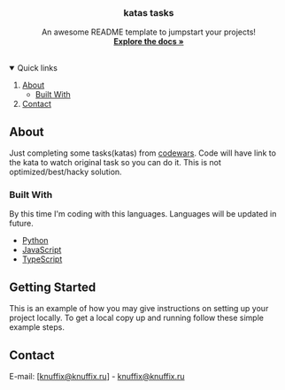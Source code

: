 
<!-- PROJECT LOGO -->
<br />
<p align="center">

  <h3 align="center">katas tasks</h3>

  <p align="center">
    An awesome README template to jumpstart your projects!
    <br />
    <a href="https://github.com/knuffix/codewars-tasks"><strong>Explore the docs »</strong></a>
    <br />
    <br />
  </p>
</p>



<!-- TABLE OF CONTENTS -->
<details open="open">
  <summary>Quick links</summary>
  <ol>
    <li>
      <a href="#about">About</a>
      <ul>
        <li><a href="#built-with">Built With</a></li>
      </ul>
    </li>
    <li><a href="#contact">Contact</a></li>
  </ol>
</details>



<!-- ABOUT THE PROJECT -->
## About

Just completing some tasks(katas) from [codewars](https://www.codewars.com). Code will have link to the kata to watch original task so you can do it. This is not optimized/best/hacky solution.

### Built With

By this time I'm coding with this languages. Languages will be updated in future.

* [Python](https://python.org)
* [JavaScript](https://www.javascript.com/)
* [TypeScript](https://www.typescriptlang.org/)



<!-- GETTING STARTED -->
## Getting Started

This is an example of how you may give instructions on setting up your project locally.
To get a local copy up and running follow these simple example steps.

<!-- CONTACT -->
## Contact


E-mail: [knuffix@knuffix.ru] - knuffix@knuffix.ru



